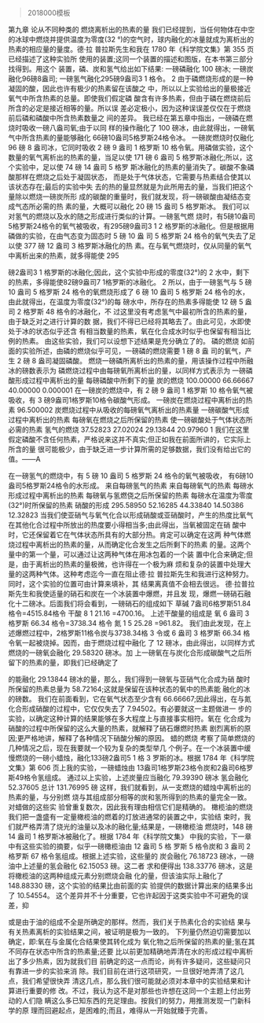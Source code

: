 # 
> 2018000模板

第九章 论从不同种类的 燃烧离析出的热素的量
我们已经提到，当任何物体在中空的冰球中燃烧并提供温度为零度(32 °)的空气时，球内融化的冰量就成为离析出的热素的相应量的量度。德·拉 普拉斯先生和我在 1780 年《科学院文集》第 355 页已经描述了这种实验所 使用的装置;这同一个装置的描述和图版，在本书第三部分找得到。用这个 装置，磷、炭和氢气给出如下结果:
一磅磷融化 100 磅冰; 一磅炭融化96磅8盎司;
一磅氢气融化295磅9盎司3 1 格令。 2
  由于磷燃烧形成的是一种凝固的酸，因此也许有极少的热素留在该酸之
中，所以以上实验给出的量极接近氧气中所含热素的总量。即使我们假定磷
酸含有许多热素，但由于磷在燃烧前后所含的必定是接近相等的量。所以误
差必定极小，因为这种误误差仅仅在于燃烧前后磷和磷酸中所含热素数量之
间的差异。
我已经在第五章中指出，一磅磷在燃烧时吸收一磅八盎司氧;由于以同 样的操作融化了 100 磅冰，由此就得出，一磅氧气中所含热素的量能够融化 66磅10盎司5格罗斯24格令冰。
一磅炭燃烧时仅融化 96 磅 8 盎司冰，它同时吸收 2 磅 9 盎司 1 格罗斯 10 格令氧。用磷做实验，这个数量的氧气离析出的热素的量，当足以使 171 磅 6 盎司 5 格罗斯冰融化;所以，这个实验中，足以使 74 磅 14 盎司 5 格罗 斯冰融化的热素的量消失了。碳酸不象磷酸那样在燃烧之后处于凝固状态， 而是处于气体状态，它需要与热素结合使其以该状态存在;最后的实验中失 去的热的量显然就是为此所用去的量，当我们把这个量除以燃烧一磅炭所形 成的碳酸的重量时，我们就发现，将一磅碳酸由凝结态变成气态所必需的热 素的量，大概可以融化 20 磅 15 盎司 5 格罗斯冰。
  我们可以对氢气的燃烧以及水的随之形成进行类似的计算。一磅氢气燃
烧时，有5磅10盎司5格罗斯24格令的氧气被吸收，有295磅9盎司3 1 2
格罗斯的冰融化。但是根据用磷做的实验，在由气态变为固态时 5 磅 10 盎 司 5 格罗斯 24 格令的氧气失去了足以使 377 磅 12 盎司 3 格罗斯冰融化的热 素。在与氧气燃烧时，仅从同量的氧气中离析出来的热素，就多得能使 295
  
磅2盎司3 1 格罗斯的冰融化;因此，这个实验中形成的零度(32°)的 2
水中，剩下的热素，多得能使82磅9盎司7 1格罗斯的冰融化。 2
所以，由于一磅氢气与 5 磅 10 盎司 5 格罗斯 24 格令的氧燃烧形成了 6 磅 10 盎司 5 格罗斯 24 格令的水，由此就得出，在温度为零度(32°)的每 磅水中，所存在的热素多得能使 12 磅 5 盎司 2 格罗斯 48 格令的冰融化，不 过这里没有考虑氢气中最初所含的热素的量，由于缺乏对之进行计算的数 据，我们不得已已经将其略去了。由此可见，水即使处于冰的状态似乎还含 有相当数量的热素，氧在化合成水时似乎也保留有相当比例的热素。
  由这些实验，我们可以设想下述结果是充分确立了的。
磷的燃烧
如前面的实验所述，由磷的燃烧似乎可见，一磅磷的燃烧需要 1 磅 8 盎 司的氧气，产生 2 磅 8 盎司凝固磷酸。
  燃烧一磅磷所离析出的热素的量，用该操作过程中所融冰的磅数表示为
磷燃烧过程中由每磅氧所离析出的量，以同样方式表示为
一磅磷酸形成过程中离析出的量
每磅磷酸中所剩下的量
炭的燃烧
100.00000 66.66667 40.00000 0.000001
在一磅炭的燃烧中，有 2 磅 9 盎司 1 格罗斯 10 格令氧气被吸收，有 3 磅9盎司1格罗斯10格令碳酸气形成。
一磅炭在燃烧过程中离析出的热素 96.500002 炭燃烧过程中从吸收的每磅氧气离析出的热素量 一磅碳酸气形成过程中离析出的热素 每磅氧在燃烧之后所保留的热素 使一磅碳酸处于气体状态所必需的热素
氢气的燃烧
37.52823
27.02024
29.13844
20.97960
  1 我们在这里假定磷酸不含任何热素，严格说来这并不真实;但正如我在前面所讲的，它实际上所含的量 很可能极少，由于缺乏进一步计算所需的足够数据，我们没有给出它的值。——A

在一磅氢气的燃烧中，有 5 磅 10 盎司 5 格罗斯 24 格令的氧气被吸收， 有6磅10盎司5格罗斯24格令的水形成。
来自每磅氢气的热素
来自每磅氧气的热素 每磅水形成过程中离析出的热素 每磅氧与氢燃侥之后所保留的热素 每磅水在温度为零度(32°)时所保留的热素
硝酸的形成
295.58950
52.16285
44.33840
14.50386
12.32823
当我们使亚硝气与氧气化合以形成硝酸或亚硝酸时，产生的热度比氧气 在其他化合过程中所放出的热度要小得相当多;由此得出，当氧被固定在硝 酸中时，它还保留着它在气体状态所具有的大部分热。肯定可以确定在这两 种气体燃烧过程中离析出的热素的量，从而确定化合发生之后所剩下的热素 的量。这两个量中的第一个量，可以通过让这两种气体在用冰包着的一个装 置中化合来确定;但是，由于离析出的热素的量极微，也许得在一个极为麻 烦和复杂的装置中处理大量的这两种气体。这种考虑迄今一直在阻止德·拉 普拉斯先生和我进行这种努力。同时，这个实验的位置可由计算来填补，其 结果离真值不会相去很远。
  德·拉普拉斯先生和我使适量的硝石和炭在一个冰装置中爆燃，并且发
现，爆燃一磅硝石融化十二磅冰。后面我们将会看到，一磅硝石的组成如下
草碱 7盎司6格罗斯51.84格令=4515.84格令 干酸 8 1 21.16 =4700.16。
上述干酸量的组成是
氧 6 盎司 3 格罗斯 66.34 格令=3738.34 格令 氮 1 5 25.28 =961.82。
我们由此发现，在上述爆燃过程中，2格罗斯11格令炭与3738.34格 3
令或 6 盎司 3 格罗斯 66.34 格令氧一起被烧掉。因而，由于燃烧过程中融化 了 12 磅冰，由此得出，以同样方式燃烧的一磅氧会融化 29.58320 磅冰。加 上一磅氧在与炭化合形成碳酸气之后所留下的热素的量，即我们已经确定了
 
的能融化 29.13844 磅冰的量，那么，我们得到一磅氧与亚硝气化合成为硝 酸时所保留的热素总量为 58.72164;这就是保留在该种状态的氧中的热素能 融化的冰的磅数。
我们在前面看到，它在氧气状态至少含有 66.66667;因此得出，在与氮 化合形成硝酸的过程中，它仅仅失去了 7.94502。有必要就这一主题做进一 步的实验，以确定这种计算的结果能够在多大程度上与直接事实相符。氧在 化合成为硝酸的过程中所保留的这么大量的热素，就解释了硝石爆燃时热素 剧烈离析的原因;更严格地讲，解释了各种情况下硝酸分解的原因。
蜡的燃烧
  考察了简单燃烧的几种情况之后，现在我要就一个较为复杂的类型举几
个例子。在一个冰装置中缓慢燃烧的一磅小蜡烛，融化133磅2盎司5 1 格 3
罗斯的冰。根据 1784 年《科学院文集》第 606 页上我的实验，一磅蜡烛由 13盎司1格罗斯23格令炭和2盎司6格罗斯49格令氢组成。
通过以上实验，上述炭量应当融化 79.39390 磅冰 氢会融化 52.37605
总计 131.76995 磅
  这样，我们就看到，从一支燃烧的蜡烛中离析出的热素的量，与分别燃
烧与其组成部分相等的炭和氢所得到的热素的量完全一致。对蜡做的这些实
验曾重复数次，因此我有理由相信它们是精确的。
橄榄油的燃烧
我们把一盏盛有一定量橄榄油的燃着的灯放进通常的装置之中，实验结 束时，我们就严格弄清了烧光的油量以及冰的融化量;结果是，一磅橄榄油 燃烧时，148 磅 14 盎司 1 格罗斯冰被融化了。根据 1784 年《科学院文集》 中我的实验，下一章中有这些实验的摘要，似乎一磅橄榄油由 12 盎司 5 格 罗斯 5 格令炭和 3 盎司 2 格罗斯 67 格令氢组成。根据上述实验，这些量的 炭会融化 76.18723 磅冰，一磅油中上述量的氢会融化 62.15053 磅。这二者 求和便得出 138.33776 磅冰，这是将橄榄油的这两种组成元素分别燃烧会融 化的量，但该油实际上融化了 148.88330 磅，这个实验的结果比由前面的实 验提供的数据计算出来的结果多出了 10.54554。
这个差异并不十分重要，它也许起因于这类实验中不可避免的误差，抑
  
或是由于油的组成不全是所确定的那样。然而，我们关于热素化合的实验结
果与有关热素离析的实验结果之间，被证明是极为一致的。
下列量仍然迫切需要加以确定，即:氧在与金属化合结果使其转化成为 氧化物之后所保留的热素的量;氢在其不同存在状态中所含的热素量;还要 比以前更加精确地弄清在水的形成过程中离析出了多少热素，因为就我们目 前确定的这一点而论，尚有许多疑问，这些疑问只有靠进一步的实验来消 除。我们目前在进行这项研究，一旦很好地弄清了这几点，我们希望很快弄 清这几点，那么我们很可能就必须对本章中的实验结果和计算进行重要的修 改。不过，我认为这不是对那些也许想在这同一个主题上付出劳动的人们隐 瞒这么多已知东西的充足理由。按我们的努力，用推测发现一门新科学的原 理而回避起点，是困难的;而且，难得从一开始就臻于完善。
